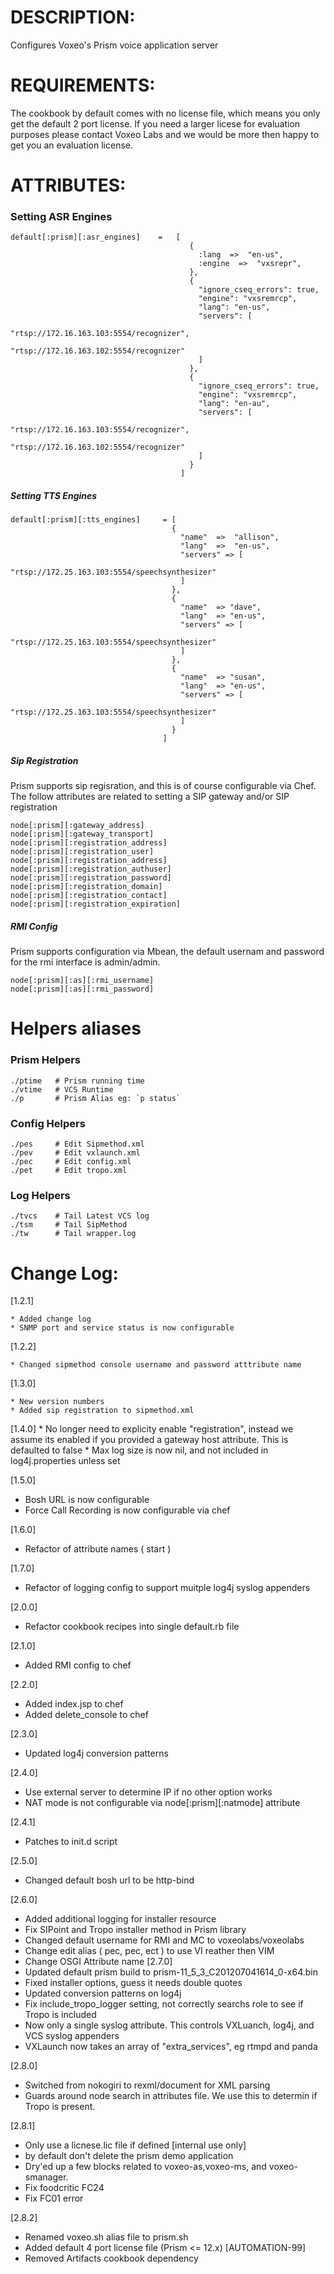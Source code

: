 # DESCRIPTION:
  Configures Voxeo's Prism voice application server

# REQUIREMENTS:

  The cookbook by default comes with no license file, which means you only get the default 2 port license.  If you need a larger licese for evaluation purposes please contact Voxeo Labs and we would be more then happy to get you an evaluation license.

# ATTRIBUTES:


### Setting ASR Engines

    default[:prism][:asr_engines]    =   [
                                            {
                                              :lang  =>  "en-us",
                                              :engine  =>  "vxsrepr",
                                            },
                                            {
                                              "ignore_cseq_errors": true,
                                              "engine": "vxsremrcp",
                                              "lang": "en-us",
                                              "servers": [
                                                "rtsp://172.16.163.103:5554/recognizer",
                                                "rtsp://172.16.163.102:5554/recognizer"
                                              ]
                                            },
                                            {
                                              "ignore_cseq_errors": true,
                                              "engine": "vxsremrcp",
                                              "lang": "en-au",
                                              "servers": [
                                                "rtsp://172.16.163.103:5554/recognizer",
                                                "rtsp://172.16.163.102:5554/recognizer"
                                              ]
                                            }
                                          ]

##### Setting TTS Engines

    default[:prism][:tts_engines]     = [
                                        {
                                          "name"  =>  "allison",
                                          "lang"  =>  "en-us",
                                          "servers" => [
                                            "rtsp://172.25.163.103:5554/speechsynthesizer"
                                          ]
                                        },
                                        {
                                          "name"  => "dave",
                                          "lang"  => "en-us",
                                          "servers" => [
                                            "rtsp://172.25.163.103:5554/speechsynthesizer"
                                          ]
                                        },
                                        {
                                          "name"  => "susan",
                                          "lang"  => "en-us",
                                          "servers" => [
                                            "rtsp://172.25.163.103:5554/speechsynthesizer"
                                          ]
                                        }
                                      ]


##### Sip Registration

Prism supports sip regisration, and this is of course configurable via Chef.  The follow attributes are related to setting a SIP gateway and/or SIP registration

    node[:prism][:gateway_address]
    node[:prism][:gateway_transport]
    node[:prism][:registration_address]
    node[:prism][:registration_user]
    node[:prism][:registration_address]
    node[:prism][:registration_authuser]
    node[:prism][:registration_password]
    node[:prism][:registration_domain]
    node[:prism][:registration_contact]
    node[:prism][:registration_expiration]


##### RMI Config

 Prism supports configuration via Mbean, the default usernam and password for the rmi interface is admin/admin.

    node[:prism][:as][:rmi_username]
    node[:prism][:as][:rmi_password]


# Helpers aliases

### Prism Helpers
    ./ptime   # Prism running time
    ./vtime   # VCS Runtime
    ./p       # Prism Alias eg: `p status`

### Config Helpers
    ./pes     # Edit Sipmethod.xml
    ./pev     # Edit vxlaunch.xml
    ./pec     # Edit config.xml
    ./pet     # Edit tropo.xml

### Log Helpers
    ./tvcs    # Tail Latest VCS log
    ./tsm     # Tail SipMethod
    ./tw      # Tail wrapper.log


# Change Log:

[1.2.1]

    * Added change log
    * SNMP port and service status is now configurable

[1.2.2]

    * Changed sipmethod console username and password atttribute name

[1.3.0]

    * New version numbers
    * Added sip registration to sipmethod.xml

[1.4.0]
    * No longer need to explicity enable "registration", instead we assume its enabled if you provided a gateway host attribute.  This is defaulted to false
    * Max log size is now nil, and not included in log4j.properties unless set

[1.5.0]
   * Bosh URL is now configurable
   * Force Call Recording is now configurable via chef

[1.6.0]
   * Refactor of attribute names ( start )

[1.7.0]
   * Refactor of logging config to support muitple log4j syslog appenders

[2.0.0]
   * Refactor cookbook recipes into single default.rb file

[2.1.0]
   * Added RMI config to chef

[2.2.0]
   * Added index.jsp to chef
   * Added delete_console to chef

[2.3.0]
   * Updated log4j conversion patterns

[2.4.0]
   * Use external server to determine IP if no other option works
   * NAT mode is not configurable via node[:prism][:natmode] attribute

[2.4.1]
   * Patches to init.d script

[2.5.0]
   * Changed default bosh url to be http-bind

[2.6.0]
   * Added additional logging for installer resource
   * Fix SIPoint and Tropo installer method in Prism library
   * Changed default username for RMI and MC to voxeolabs/voxeolabs
   * Change edit alias ( pec, pec, ect ) to use VI reather then VIM
   * Change OSGI Attribute name
[2.7.0]
   * Updated default prism build to prism-11_5_3_C201207041614_0-x64.bin
   * Fixed installer options, guess it needs double quotes
   * Updated conversion patterns on log4j
   * Fix include_tropo_logger setting, not correctly searchs role to see if Tropo is included
   * Now only a single syslog attribute.  This controls VXLuanch, log4j, and VCS syslog appenders
   * VXLaunch now takes an array of "extra_services", eg rtmpd and panda

[2.8.0]
   * Switched from nokogiri to rexml/document for XML parsing
   * Guards around node search in attributes file.  We use this to determin if Tropo is present.

[2.8.1]
   * Only use a licnese.lic file if defined [internal use only]
   * by default don't delete the prism demo application
   * Dry'ed up a few blocks related to voxeo-as,voxeo-ms, and voxeo-smanager.
   * Fix foodcritic FC24
   * Fix FC01 error

[2.8.2]
   * Renamed voxeo.sh alias file to prism.sh
   * Added default 4 port license file (Prism <= 12.x) [AUTOMATION-99]
   * Removed Artifacts cookbook dependency
